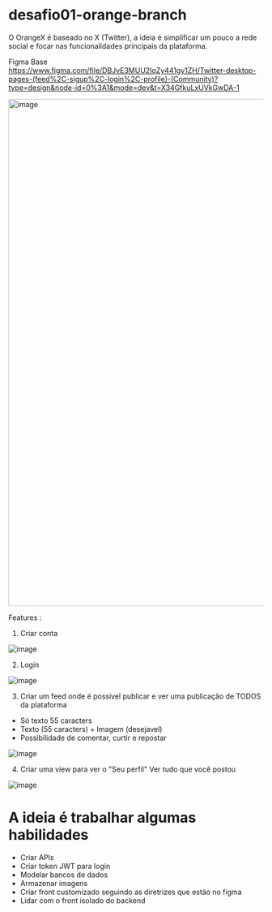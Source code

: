 # desafio01-orange-branch
O OrangeX é baseado no X (Twitter), a ideia é simplificar um pouco a rede social e focar nas funcionalidades principais da plataforma.

Figma Base 
https://www.figma.com/file/DBJvE3MUU2IqZy441gy1ZH/Twitter-desktop-pages-(feed%2C-sigup%2C-login%2C-profile)-(Community)?type=design&node-id=0%3A1&mode=dev&t=X34GfkuLxUVkGwDA-1

<img width="1000" alt="image" src="https://github.com/gcmms/desafio01-orange-branch/assets/32177705/539cfc20-7252-425f-887e-6a1fbe2156e4">


Features : 
1) Criar conta
   
![image](https://github.com/gcmms/desafio01-orange-branch/assets/32177705/e7ab68bc-3fbf-4394-9564-0f3b37d218ef)

2) Login
   
![image](https://github.com/gcmms/desafio01-orange-branch/assets/32177705/3e1f5d28-16b5-4b36-aee0-325ba6423fe6)

3) Criar um feed onde é possivel publicar e ver uma publicação de TODOS da plataforma
  - Só texto 55 caracters
  - Texto (55 caracters) + Imagem (desejavel)
  - Possibilidade de comentar, curtir e repostar
   
![image](https://github.com/gcmms/desafio01-orange-branch/assets/32177705/366883cd-22ba-4767-be5b-fa186feb7d44)

4) Criar uma view para ver o "Seu perfil"
Ver tudo que você postou 

![image](https://github.com/gcmms/desafio01-orange-branch/assets/32177705/6db5631a-a634-48ca-a822-c31e499ecf89)

 
# A ideia é trabalhar algumas habilidades 
- Criar APIs
- Criar token JWT para login
- Modelar bancos de dados
- Armazenar imagens
- Criar front customizado seguindo as diretrizes que estão no figma
- Lidar com o front isolado do backend
